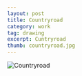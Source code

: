 ```yaml
---
layout: post
title: Countryroad
category: work
tag: drawing
excerpt: Cuntryroad
thumb: countryroad.jpg
---
```


<p><img src="{{ site.file }}/countryroad.jpg" alt="Countryroad"></p>